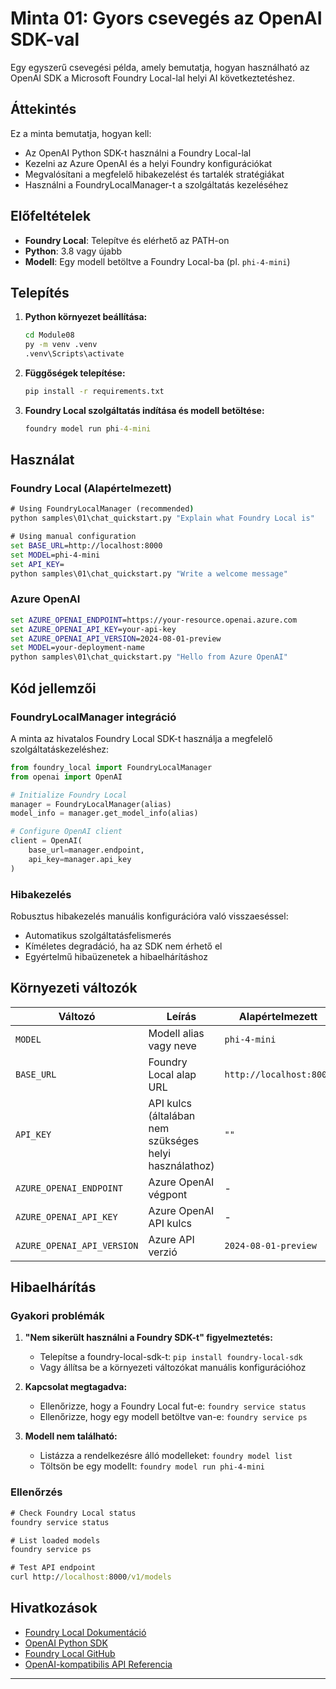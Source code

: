 <!--
CO_OP_TRANSLATOR_METADATA:
{
  "original_hash": "fb649a75048715165e76e20b366620a9",
  "translation_date": "2025-09-25T01:14:16+00:00",
  "source_file": "Module08/samples/01/README.md",
  "language_code": "hu"
}
-->
# Minta 01: Gyors csevegés az OpenAI SDK-val

Egy egyszerű csevegési példa, amely bemutatja, hogyan használható az OpenAI SDK a Microsoft Foundry Local-lal helyi AI következtetéshez.

## Áttekintés

Ez a minta bemutatja, hogyan kell:
- Az OpenAI Python SDK-t használni a Foundry Local-lal
- Kezelni az Azure OpenAI és a helyi Foundry konfigurációkat
- Megvalósítani a megfelelő hibakezelést és tartalék stratégiákat
- Használni a FoundryLocalManager-t a szolgáltatás kezeléséhez

## Előfeltételek

- **Foundry Local**: Telepítve és elérhető az PATH-on
- **Python**: 3.8 vagy újabb
- **Modell**: Egy modell betöltve a Foundry Local-ba (pl. `phi-4-mini`)

## Telepítés

1. **Python környezet beállítása:**
   ```cmd
   cd Module08
   py -m venv .venv
   .venv\Scripts\activate
   ```

2. **Függőségek telepítése:**
   ```cmd
   pip install -r requirements.txt
   ```

3. **Foundry Local szolgáltatás indítása és modell betöltése:**
   ```cmd
   foundry model run phi-4-mini
   ```

## Használat

### Foundry Local (Alapértelmezett)

```cmd
# Using FoundryLocalManager (recommended)
python samples\01\chat_quickstart.py "Explain what Foundry Local is"

# Using manual configuration
set BASE_URL=http://localhost:8000
set MODEL=phi-4-mini
set API_KEY=
python samples\01\chat_quickstart.py "Write a welcome message"
```

### Azure OpenAI

```cmd
set AZURE_OPENAI_ENDPOINT=https://your-resource.openai.azure.com
set AZURE_OPENAI_API_KEY=your-api-key
set AZURE_OPENAI_API_VERSION=2024-08-01-preview
set MODEL=your-deployment-name
python samples\01\chat_quickstart.py "Hello from Azure OpenAI"
```

## Kód jellemzői

### FoundryLocalManager integráció

A minta az hivatalos Foundry Local SDK-t használja a megfelelő szolgáltatáskezeléshez:

```python
from foundry_local import FoundryLocalManager
from openai import OpenAI

# Initialize Foundry Local
manager = FoundryLocalManager(alias)
model_info = manager.get_model_info(alias)

# Configure OpenAI client
client = OpenAI(
    base_url=manager.endpoint,
    api_key=manager.api_key
)
```

### Hibakezelés

Robusztus hibakezelés manuális konfigurációra való visszaeséssel:
- Automatikus szolgáltatásfelismerés
- Kíméletes degradáció, ha az SDK nem érhető el
- Egyértelmű hibaüzenetek a hibaelhárításhoz

## Környezeti változók

| Változó | Leírás | Alapértelmezett | Kötelező |
|---------|--------|-----------------|----------|
| `MODEL` | Modell alias vagy neve | `phi-4-mini` | Nem |
| `BASE_URL` | Foundry Local alap URL | `http://localhost:8000` | Nem |
| `API_KEY` | API kulcs (általában nem szükséges helyi használathoz) | `""` | Nem |
| `AZURE_OPENAI_ENDPOINT` | Azure OpenAI végpont | - | Azure esetén |
| `AZURE_OPENAI_API_KEY` | Azure OpenAI API kulcs | - | Azure esetén |
| `AZURE_OPENAI_API_VERSION` | Azure API verzió | `2024-08-01-preview` | Nem |

## Hibaelhárítás

### Gyakori problémák

1. **"Nem sikerült használni a Foundry SDK-t" figyelmeztetés:**
   - Telepítse a foundry-local-sdk-t: `pip install foundry-local-sdk`
   - Vagy állítsa be a környezeti változókat manuális konfigurációhoz

2. **Kapcsolat megtagadva:**
   - Ellenőrizze, hogy a Foundry Local fut-e: `foundry service status`
   - Ellenőrizze, hogy egy modell betöltve van-e: `foundry service ps`

3. **Modell nem található:**
   - Listázza a rendelkezésre álló modelleket: `foundry model list`
   - Töltsön be egy modellt: `foundry model run phi-4-mini`

### Ellenőrzés

```cmd
# Check Foundry Local status
foundry service status

# List loaded models
foundry service ps

# Test API endpoint
curl http://localhost:8000/v1/models
```

## Hivatkozások

- [Foundry Local Dokumentáció](https://learn.microsoft.com/azure/ai-foundry/foundry-local/)
- [OpenAI Python SDK](https://github.com/openai/openai-python)
- [Foundry Local GitHub](https://github.com/microsoft/Foundry-Local)
- [OpenAI-kompatibilis API Referencia](https://learn.microsoft.com/azure/ai-foundry/foundry-local/how-to/how-to-integrate-with-inference-sdks)

---

